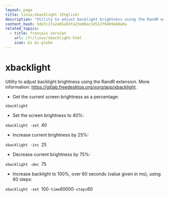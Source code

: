 ```yaml
---
layout: page
title: linux/xbacklight (English)
description: "Utility to adjust backlight brightness using the RandR extension."
content_hash: 5de7c1fa2a65a56fa23e00ac1d512f94b9e88a8a
related_topics:
  - title: français version
    url: /fr/linux/xbacklight.html
    icon: bi bi-globe
---
```

# xbacklight

Utility to adjust backlight brightness using the RandR extension.
More information: <https://gitlab.freedesktop.org/xorg/app/xbacklight>.

- Get the current screen brightness as a percentage:

`xbacklight`

- Set the screen brightness to 40%:

`xbacklight -set `<span class="tldr-var badge badge-pill bg-dark-lm bg-white-dm text-white-lm text-dark-dm font-weight-bold">40</span>

- Increase current brightness by 25%:

`xbacklight -inc `<span class="tldr-var badge badge-pill bg-dark-lm bg-white-dm text-white-lm text-dark-dm font-weight-bold">25</span>

- Decrease current brightness by 75%:

`xbacklight -dec `<span class="tldr-var badge badge-pill bg-dark-lm bg-white-dm text-white-lm text-dark-dm font-weight-bold">75</span>

- Increase backlight to 100%, over 60 seconds (value given in ms), using 60 steps:

`xbacklight -set `<span class="tldr-var badge badge-pill bg-dark-lm bg-white-dm text-white-lm text-dark-dm font-weight-bold">100</span>` -time `<span class="tldr-var badge badge-pill bg-dark-lm bg-white-dm text-white-lm text-dark-dm font-weight-bold">60000</span>` -steps `<span class="tldr-var badge badge-pill bg-dark-lm bg-white-dm text-white-lm text-dark-dm font-weight-bold">60</span>

